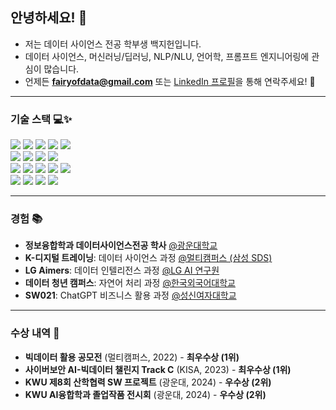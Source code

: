 ## 안녕하세요! 🤗  
- 저는 데이터 사이언스 전공 학부생 백지헌입니다.  
- 데이터 사이언스, 머신러닝/딥러닝, NLP/NLU, 언어학, 프롬프트 엔지니어링에 관심이 많습니다.  
- 언제든 **fairyofdata@gmail.com** 또는 [LinkedIn 프로필](https://www.linkedin.com/in/hjbaek/)을 통해 연락주세요! 📧  

---

### 기술 스택 💻✨  
<p>
  <img src="https://img.shields.io/badge/Colab-F9AB00?style=for-the-badge&logo=googlecolab&color=525252">
  <img src="https://img.shields.io/badge/python-3670A0?style=for-the-badge&logo=python&logoColor=ffdd54">  
  <img src="https://img.shields.io/badge/pandas-%23150458.svg?style=for-the-badge&logo=pandas&logoColor=white">
  <img src="https://img.shields.io/badge/numpy-%23013243.svg?style=for-the-badge&logo=numpy&logoColor=white">
  <img src="https://img.shields.io/badge/Matplotlib-%23ffffff.svg?style=for-the-badge&logo=Matplotlib&logoColor=black">
  <br>
  <img src="https://img.shields.io/badge/scikit--learn-%23F7931E.svg?style=for-the-badge&logo=scikit-learn&logoColor=white">
  <img src="https://img.shields.io/badge/PyTorch-%23EE4C2C.svg?style=for-the-badge&logo=PyTorch&logoColor=white">
  <img src="https://img.shields.io/badge/-HuggingFace-FDEE21?style=for-the-badge&logo=HuggingFace&logoColor=black">
  <img src="https://img.shields.io/badge/OpenAI API-74aa9c?style=for-the-badge&logo=openai&logoColor=white">
  <br>
  <img src="https://img.shields.io/badge/pycharm-143?style=for-the-badge&logo=pycharm&logoColor=black&color=black&labelColor=green">
  <img src="https://img.shields.io/badge/-selenium-%43B02A?style=for-the-badge&logo=selenium&logoColor=white">
  <img src="https://img.shields.io/badge/flask-%23000.svg?style=for-the-badge&logo=flask&logoColor=white">
  <img src="https://img.shields.io/badge/streamlit%20-%23FF0000.svg?style=for-the-badge&logo=streamlit&logoColor=white">
  <img src="https://img.shields.io/badge/MongoDB-%234ea94b.svg?style=for-the-badge&logo=mongodb&logoColor=white">
  <br>
  <img src="https://img.shields.io/badge/Visual%20Studio%20Code-0078d7.svg?style=for-the-badge&logo=visual-studio-code&logoColor=white">
  <img src="https://img.shields.io/badge/javascript-%23323330.svg?style=for-the-badge&logo=javascript&logoColor=%23F7DF1E">
  <img src="https://img.shields.io/badge/node.js-6DA55F?style=for-the-badge&logo=node.js&logoColor=white">
  <img src="https://img.shields.io/badge/bootstrap-%238511FA.svg?style=for-the-badge&logo=bootstrap&logoColor=white">
  <br>
</p>

---

### 경험 📚  
- **정보융합학과 데이터사이언스전공 학사** [@광운대학교](https://ic.kw.ac.kr:501/program/process.php)  
- **K-디지털 트레이닝**: 데이터 사이언스 과정 [@멀티캠퍼스 (삼성 SDS)](https://www.multicampus.com/em/enrolment/courseDetai?p_menu=NzUjU1VC&p_gubun=Qw==&corsCd=FA00NM)  
- **LG Aimers**: 데이터 인텔리전스 과정 [@LG AI 연구원](https://lgresearch.ai/news/view?seq=488)  
- **데이터 청년 캠퍼스**: 자연어 처리 과정 [@한국외국어대학교](https://ime.hufs.ac.kr/bbs/ime/509/71087/artclView.do)  
- **SW021**: ChatGPT 비즈니스 활용 과정 [@성신여자대학교](https://m.dhnews.co.kr/news/view/1065594826213812)  

---

### 수상 내역 🌟  
- **빅데이터 활용 공모전** (멀티캠퍼스, 2022) - **최우수상 (1위)**  
- **사이버보안 AI-빅데이터 챌린지 Track C** (KISA, 2023) - **최우수상 (1위)**  
- **KWU 제8회 산학협력 SW 프로젝트** (광운대, 2024) - **우수상 (2위)**  
- **KWU AI융합학과 졸업작품 전시회** (광운대, 2024) - **우수상 (2위)**  
